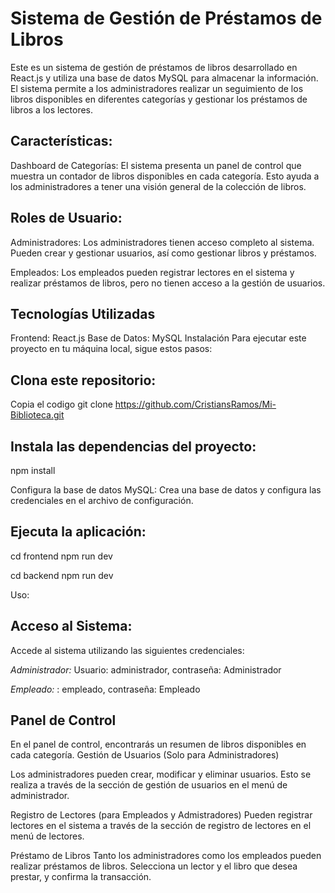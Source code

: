 # Sistema de Gestión de Préstamos de Libros

Este es un sistema de gestión de préstamos de libros desarrollado en React.js y utiliza una base de datos MySQL para almacenar la información. El sistema permite a los administradores realizar un seguimiento de los libros disponibles en diferentes categorías y gestionar los préstamos de libros a los lectores.

## Características:
Dashboard de Categorías: El sistema presenta un panel de control que muestra un contador de libros disponibles en cada categoría. Esto ayuda a los administradores a tener una visión general de la colección de libros.

## Roles de Usuario:

Administradores: Los administradores tienen acceso completo al sistema. Pueden crear y gestionar usuarios, así como gestionar libros y préstamos.

Empleados: Los empleados pueden registrar lectores en el sistema y realizar préstamos de libros, pero no tienen acceso a la gestión de usuarios.

## Tecnologías Utilizadas
Frontend: React.js
Base de Datos: MySQL
Instalación
Para ejecutar este proyecto en tu máquina local, sigue estos pasos:

## Clona este repositorio:


Copia el codigo
git clone https://github.com/CristiansRamos/Mi-Biblioteca.git


## Instala las dependencias del proyecto:
npm install

Configura la base de datos MySQL:
Crea una base de datos y configura las credenciales en el archivo de configuración.

## Ejecuta la aplicación:

cd frontend
npm run dev

cd backend
npm run dev

Uso: 

## Acceso al Sistema:

Accede al sistema utilizando las siguientes credenciales:

*Administrador:* 
Usuario: administrador, contraseña: Administrador

*Empleado:*
: empleado, contraseña: Empleado

## Panel de Control
En el panel de control, encontrarás un resumen de libros disponibles en cada categoría.
Gestión de Usuarios (Solo para Administradores)

Los administradores pueden crear, modificar y eliminar usuarios. Esto se realiza a través de la sección de gestión de usuarios en el menú de administrador.

Registro de Lectores (para Empleados y Admistradores)
Pueden registrar lectores en el sistema a través de la sección de registro de lectores en el menú de lectores.

Préstamo de Libros
Tanto los administradores como los empleados pueden realizar préstamos de libros. Selecciona un lector y el libro que desea prestar, y confirma la transacción.

